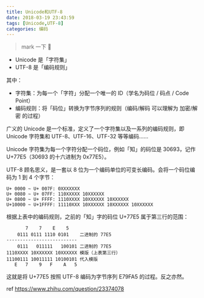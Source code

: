 ```yaml
---
title: Unicode和UTF-8
date: 2018-03-19 23:43:59
tags: [Unicode,UTF-8]
categories: 编码
---
```

> mark 一下 👿

* Unicode 是「字符集」
* UTF-8 是「编码规则」

其中：
* 字符集：为每一个「字符」分配一个唯一的 ID（学名为码位 / 码点 / Code Point）
* 编码规则：将「码位」转换为字节序列的规则（编码/解码 可以理解为 加密/解密 的过程）

<!-- more -->

广义的 Unicode 是一个标准，定义了一个字符集以及一系列的编码规则，即 Unicode 字符集和 UTF-8、UTF-16、UTF-32 等等编码……

Unicode 字符集为每一个字符分配一个码位，例如「知」的码位是 30693，记作 U+77E5（30693 的十六进制为 0x77E5）。

UTF-8 顾名思义，是一套以 8 位为一个编码单位的可变长编码。会将一个码位编码为 1 到 4 个字节：

````
U+ 0000 ~ U+ 007F: 0XXXXXXX
U+ 0080 ~ U+ 07FF: 110XXXXX 10XXXXXX
U+ 0800 ~ U+ FFFF: 1110XXXX 10XXXXXX 10XXXXXX
U+10000 ~ U+1FFFF: 11110XXX 10XXXXXX 10XXXXXX 10XXXXXX
````
根据上表中的编码规则，之前的「知」字的码位 U+77E5 属于第三行的范围：
````
       7    7    E    5    
    0111 0111 1110 0101    二进制的 77E5
--------------------------
    0111   011111   100101 二进制的 77E5
1110XXXX 10XXXXXX 10XXXXXX 模版（上表第三行）
11100111 10011111 10100101 代入模版
   E   7    9   F    A   5
````
这就是将 U+77E5 按照 UTF-8 编码为字节序列 E79FA5 的过程。反之亦然。

ref https://www.zhihu.com/question/23374078